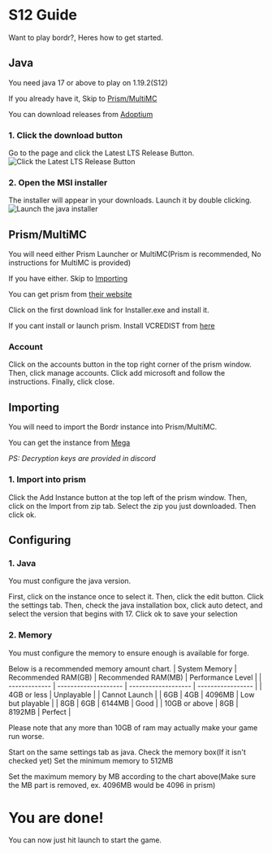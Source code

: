 # S12 Guide
Want to play bordr?, Heres how to get started.

## Java
You need java 17 or above to play on 1.19.2(S12)

If you already have it, Skip to [Prism/MultiMC](#prismmultimc)

You can download releases from [Adoptium](https://adoptium.net/)

### 1. Click the download button
Go to the page and click the Latest LTS Release Button.
![Click the Latest LTS Release Button](https://cdn.epicg.net/images/bordrguide/javadownload.png)

### 2. Open the MSI installer
The installer will appear in your downloads. Launch it by double clicking.
![Launch the java installer](https://cdn.epicg.net/images/bordrguide/javainstall.png)

## Prism/MultiMC
You will need either Prism Launcher or MultiMC(Prism is recommended, No instructions for MultiMC is provided)

If you have either. Skip to [Importing](#importing)

You can get prism from [their website](https://prismlauncher.org/download/)

Click on the first download link for Installer.exe and install it.

If you cant install or launch prism. Install VCREDIST from [here](https://aka.ms/vs/17/release/vc_redist.x64.exe)

### Account

Click on the accounts button in the top right corner of the prism window.
Then, click manage accounts. Click add microsoft and follow the instructions. Finally, click close.

## Importing
You will need to import the Bordr instance into Prism/MultiMC.

You can get the instance from [Mega](https://mega.nz/file/gfoxXbzL)

*PS: Decryption keys are provided in discord*

### 1. Import into prism
Click the Add Instance button at the top left of the prism window.
Then, click on the Import from zip tab. Select the zip you just downloaded.
Then click ok.

## Configuring

### 1. Java
You must configure the java version.

First, click on the instance once to select it.
Then, click the edit button.
Click the settings tab.
Then, check the java installation box, click auto detect, and select the version that begins with 17.
Click ok to save your selection

### 2. Memory
You must configure the memory to ensure enough is available for forge.

Below is a recommended memory amount chart.
| System Memory | Recommended RAM(GB)  | Recommended RAM(MB) | Performance Level |
| ------------- | -------------------- | ------------------- | ----------------- |
| 4GB or less   | Unplayable           |                     | Cannot Launch     |
| 6GB           | 4GB                  | 4096MB              | Low but playable  |
| 8GB           | 6GB                  | 6144MB              | Good              |
| 10GB or above | 8GB                  | 8192MB              | Perfect           |

Please note that any more than 10GB of ram may actually make your game run worse.

Start on the same settings tab as java.
Check the memory box(If it isn't checked yet)
Set the minimum memory to 512MB

Set the maximum memory by MB according to the chart above(Make sure the MB part is removed, ex. 4096MB would be 4096 in prism)

# You are done!

You can now just hit launch to start the game.



